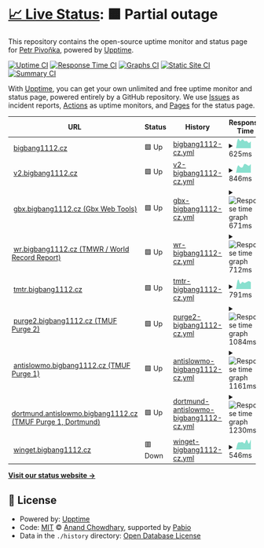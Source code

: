 # [📈 Live Status](https://status.bigbang1112.cz): <!--live status--> **🟧 Partial outage**

This repository contains the open-source uptime monitor and status page for [Petr Pivoňka](bigbang1112.cz), powered by [Upptime](https://github.com/upptime/upptime).

[![Uptime CI](https://github.com/bigbang1112/bigbang1112cz-uptime/workflows/Uptime%20CI/badge.svg)](https://github.com/bigbang1112/bigbang1112cz-uptime/actions?query=workflow%3A%22Uptime+CI%22)
[![Response Time CI](https://github.com/bigbang1112/bigbang1112cz-uptime/workflows/Response%20Time%20CI/badge.svg)](https://github.com/bigbang1112/bigbang1112cz-uptime/actions?query=workflow%3A%22Response+Time+CI%22)
[![Graphs CI](https://github.com/bigbang1112/bigbang1112cz-uptime/workflows/Graphs%20CI/badge.svg)](https://github.com/bigbang1112/bigbang1112cz-uptime/actions?query=workflow%3A%22Graphs+CI%22)
[![Static Site CI](https://github.com/bigbang1112/bigbang1112cz-uptime/workflows/Static%20Site%20CI/badge.svg)](https://github.com/bigbang1112/bigbang1112cz-uptime/actions?query=workflow%3A%22Static+Site+CI%22)
[![Summary CI](https://github.com/bigbang1112/bigbang1112cz-uptime/workflows/Summary%20CI/badge.svg)](https://github.com/bigbang1112/bigbang1112cz-uptime/actions?query=workflow%3A%22Summary+CI%22)

With [Upptime](https://upptime.js.org), you can get your own unlimited and free uptime monitor and status page, powered entirely by a GitHub repository. We use [Issues](https://github.com/bigbang1112/bigbang1112cz-uptime/issues) as incident reports, [Actions](https://github.com/bigbang1112/bigbang1112cz-uptime/actions) as uptime monitors, and [Pages](https://status.bigbang1112.cz) for the status page.

<!--start: status pages-->
<!-- This summary is generated by Upptime (https://github.com/upptime/upptime) -->
<!-- Do not edit this manually, your changes will be overwritten -->
<!-- prettier-ignore -->
| URL | Status | History | Response Time | Uptime |
| --- | ------ | ------- | ------------- | ------ |
| <img alt="" src="https://icons.duckduckgo.com/ip3/bigbang1112.cz.ico" height="13"> [bigbang1112.cz](https://bigbang1112.cz) | 🟩 Up | [bigbang1112-cz.yml](https://github.com/BigBang1112/bigbang1112cz-uptime/commits/HEAD/history/bigbang1112-cz.yml) | <details><summary><img alt="Response time graph" src="./graphs/bigbang1112-cz/response-time-week.png" height="20"> 625ms</summary><br><a href="https://status.bigbang1112.cz/history/bigbang1112-cz"><img alt="Response time 867" src="https://img.shields.io/endpoint?url=https%3A%2F%2Fraw.githubusercontent.com%2FBigBang1112%2Fbigbang1112cz-uptime%2FHEAD%2Fapi%2Fbigbang1112-cz%2Fresponse-time.json"></a><br><a href="https://status.bigbang1112.cz/history/bigbang1112-cz"><img alt="24-hour response time 562" src="https://img.shields.io/endpoint?url=https%3A%2F%2Fraw.githubusercontent.com%2FBigBang1112%2Fbigbang1112cz-uptime%2FHEAD%2Fapi%2Fbigbang1112-cz%2Fresponse-time-day.json"></a><br><a href="https://status.bigbang1112.cz/history/bigbang1112-cz"><img alt="7-day response time 625" src="https://img.shields.io/endpoint?url=https%3A%2F%2Fraw.githubusercontent.com%2FBigBang1112%2Fbigbang1112cz-uptime%2FHEAD%2Fapi%2Fbigbang1112-cz%2Fresponse-time-week.json"></a><br><a href="https://status.bigbang1112.cz/history/bigbang1112-cz"><img alt="30-day response time 889" src="https://img.shields.io/endpoint?url=https%3A%2F%2Fraw.githubusercontent.com%2FBigBang1112%2Fbigbang1112cz-uptime%2FHEAD%2Fapi%2Fbigbang1112-cz%2Fresponse-time-month.json"></a><br><a href="https://status.bigbang1112.cz/history/bigbang1112-cz"><img alt="1-year response time 867" src="https://img.shields.io/endpoint?url=https%3A%2F%2Fraw.githubusercontent.com%2FBigBang1112%2Fbigbang1112cz-uptime%2FHEAD%2Fapi%2Fbigbang1112-cz%2Fresponse-time-year.json"></a></details> | <details><summary><a href="https://status.bigbang1112.cz/history/bigbang1112-cz">100.00%</a></summary><a href="https://status.bigbang1112.cz/history/bigbang1112-cz"><img alt="All-time uptime 98.65%" src="https://img.shields.io/endpoint?url=https%3A%2F%2Fraw.githubusercontent.com%2FBigBang1112%2Fbigbang1112cz-uptime%2FHEAD%2Fapi%2Fbigbang1112-cz%2Fuptime.json"></a><br><a href="https://status.bigbang1112.cz/history/bigbang1112-cz"><img alt="24-hour uptime 100.00%" src="https://img.shields.io/endpoint?url=https%3A%2F%2Fraw.githubusercontent.com%2FBigBang1112%2Fbigbang1112cz-uptime%2FHEAD%2Fapi%2Fbigbang1112-cz%2Fuptime-day.json"></a><br><a href="https://status.bigbang1112.cz/history/bigbang1112-cz"><img alt="7-day uptime 100.00%" src="https://img.shields.io/endpoint?url=https%3A%2F%2Fraw.githubusercontent.com%2FBigBang1112%2Fbigbang1112cz-uptime%2FHEAD%2Fapi%2Fbigbang1112-cz%2Fuptime-week.json"></a><br><a href="https://status.bigbang1112.cz/history/bigbang1112-cz"><img alt="30-day uptime 98.21%" src="https://img.shields.io/endpoint?url=https%3A%2F%2Fraw.githubusercontent.com%2FBigBang1112%2Fbigbang1112cz-uptime%2FHEAD%2Fapi%2Fbigbang1112-cz%2Fuptime-month.json"></a><br><a href="https://status.bigbang1112.cz/history/bigbang1112-cz"><img alt="1-year uptime 98.65%" src="https://img.shields.io/endpoint?url=https%3A%2F%2Fraw.githubusercontent.com%2FBigBang1112%2Fbigbang1112cz-uptime%2FHEAD%2Fapi%2Fbigbang1112-cz%2Fuptime-year.json"></a></details>
| <img alt="" src="https://icons.duckduckgo.com/ip3/v2.bigbang1112.cz.ico" height="13"> [v2.bigbang1112.cz](https://v2.bigbang1112.cz) | 🟩 Up | [v2-bigbang1112-cz.yml](https://github.com/BigBang1112/bigbang1112cz-uptime/commits/HEAD/history/v2-bigbang1112-cz.yml) | <details><summary><img alt="Response time graph" src="./graphs/v2-bigbang1112-cz/response-time-week.png" height="20"> 846ms</summary><br><a href="https://status.bigbang1112.cz/history/v2-bigbang1112-cz"><img alt="Response time 986" src="https://img.shields.io/endpoint?url=https%3A%2F%2Fraw.githubusercontent.com%2FBigBang1112%2Fbigbang1112cz-uptime%2FHEAD%2Fapi%2Fv2-bigbang1112-cz%2Fresponse-time.json"></a><br><a href="https://status.bigbang1112.cz/history/v2-bigbang1112-cz"><img alt="24-hour response time 733" src="https://img.shields.io/endpoint?url=https%3A%2F%2Fraw.githubusercontent.com%2FBigBang1112%2Fbigbang1112cz-uptime%2FHEAD%2Fapi%2Fv2-bigbang1112-cz%2Fresponse-time-day.json"></a><br><a href="https://status.bigbang1112.cz/history/v2-bigbang1112-cz"><img alt="7-day response time 846" src="https://img.shields.io/endpoint?url=https%3A%2F%2Fraw.githubusercontent.com%2FBigBang1112%2Fbigbang1112cz-uptime%2FHEAD%2Fapi%2Fv2-bigbang1112-cz%2Fresponse-time-week.json"></a><br><a href="https://status.bigbang1112.cz/history/v2-bigbang1112-cz"><img alt="30-day response time 990" src="https://img.shields.io/endpoint?url=https%3A%2F%2Fraw.githubusercontent.com%2FBigBang1112%2Fbigbang1112cz-uptime%2FHEAD%2Fapi%2Fv2-bigbang1112-cz%2Fresponse-time-month.json"></a><br><a href="https://status.bigbang1112.cz/history/v2-bigbang1112-cz"><img alt="1-year response time 986" src="https://img.shields.io/endpoint?url=https%3A%2F%2Fraw.githubusercontent.com%2FBigBang1112%2Fbigbang1112cz-uptime%2FHEAD%2Fapi%2Fv2-bigbang1112-cz%2Fresponse-time-year.json"></a></details> | <details><summary><a href="https://status.bigbang1112.cz/history/v2-bigbang1112-cz">100.00%</a></summary><a href="https://status.bigbang1112.cz/history/v2-bigbang1112-cz"><img alt="All-time uptime 99.92%" src="https://img.shields.io/endpoint?url=https%3A%2F%2Fraw.githubusercontent.com%2FBigBang1112%2Fbigbang1112cz-uptime%2FHEAD%2Fapi%2Fv2-bigbang1112-cz%2Fuptime.json"></a><br><a href="https://status.bigbang1112.cz/history/v2-bigbang1112-cz"><img alt="24-hour uptime 100.00%" src="https://img.shields.io/endpoint?url=https%3A%2F%2Fraw.githubusercontent.com%2FBigBang1112%2Fbigbang1112cz-uptime%2FHEAD%2Fapi%2Fv2-bigbang1112-cz%2Fuptime-day.json"></a><br><a href="https://status.bigbang1112.cz/history/v2-bigbang1112-cz"><img alt="7-day uptime 100.00%" src="https://img.shields.io/endpoint?url=https%3A%2F%2Fraw.githubusercontent.com%2FBigBang1112%2Fbigbang1112cz-uptime%2FHEAD%2Fapi%2Fv2-bigbang1112-cz%2Fuptime-week.json"></a><br><a href="https://status.bigbang1112.cz/history/v2-bigbang1112-cz"><img alt="30-day uptime 99.90%" src="https://img.shields.io/endpoint?url=https%3A%2F%2Fraw.githubusercontent.com%2FBigBang1112%2Fbigbang1112cz-uptime%2FHEAD%2Fapi%2Fv2-bigbang1112-cz%2Fuptime-month.json"></a><br><a href="https://status.bigbang1112.cz/history/v2-bigbang1112-cz"><img alt="1-year uptime 99.92%" src="https://img.shields.io/endpoint?url=https%3A%2F%2Fraw.githubusercontent.com%2FBigBang1112%2Fbigbang1112cz-uptime%2FHEAD%2Fapi%2Fv2-bigbang1112-cz%2Fuptime-year.json"></a></details>
| <img alt="" src="https://icons.duckduckgo.com/ip3/gbx.bigbang1112.cz.ico" height="13"> [gbx.bigbang1112.cz (Gbx Web Tools)](https://gbx.bigbang1112.cz) | 🟩 Up | [gbx-bigbang1112-cz.yml](https://github.com/BigBang1112/bigbang1112cz-uptime/commits/HEAD/history/gbx-bigbang1112-cz.yml) | <details><summary><img alt="Response time graph" src="./graphs/gbx-bigbang1112-cz/response-time-week.png" height="20"> 671ms</summary><br><a href="https://status.bigbang1112.cz/history/gbx-bigbang1112-cz"><img alt="Response time 947" src="https://img.shields.io/endpoint?url=https%3A%2F%2Fraw.githubusercontent.com%2FBigBang1112%2Fbigbang1112cz-uptime%2FHEAD%2Fapi%2Fgbx-bigbang1112-cz%2Fresponse-time.json"></a><br><a href="https://status.bigbang1112.cz/history/gbx-bigbang1112-cz"><img alt="24-hour response time 474" src="https://img.shields.io/endpoint?url=https%3A%2F%2Fraw.githubusercontent.com%2FBigBang1112%2Fbigbang1112cz-uptime%2FHEAD%2Fapi%2Fgbx-bigbang1112-cz%2Fresponse-time-day.json"></a><br><a href="https://status.bigbang1112.cz/history/gbx-bigbang1112-cz"><img alt="7-day response time 671" src="https://img.shields.io/endpoint?url=https%3A%2F%2Fraw.githubusercontent.com%2FBigBang1112%2Fbigbang1112cz-uptime%2FHEAD%2Fapi%2Fgbx-bigbang1112-cz%2Fresponse-time-week.json"></a><br><a href="https://status.bigbang1112.cz/history/gbx-bigbang1112-cz"><img alt="30-day response time 931" src="https://img.shields.io/endpoint?url=https%3A%2F%2Fraw.githubusercontent.com%2FBigBang1112%2Fbigbang1112cz-uptime%2FHEAD%2Fapi%2Fgbx-bigbang1112-cz%2Fresponse-time-month.json"></a><br><a href="https://status.bigbang1112.cz/history/gbx-bigbang1112-cz"><img alt="1-year response time 947" src="https://img.shields.io/endpoint?url=https%3A%2F%2Fraw.githubusercontent.com%2FBigBang1112%2Fbigbang1112cz-uptime%2FHEAD%2Fapi%2Fgbx-bigbang1112-cz%2Fresponse-time-year.json"></a></details> | <details><summary><a href="https://status.bigbang1112.cz/history/gbx-bigbang1112-cz">100.00%</a></summary><a href="https://status.bigbang1112.cz/history/gbx-bigbang1112-cz"><img alt="All-time uptime 99.18%" src="https://img.shields.io/endpoint?url=https%3A%2F%2Fraw.githubusercontent.com%2FBigBang1112%2Fbigbang1112cz-uptime%2FHEAD%2Fapi%2Fgbx-bigbang1112-cz%2Fuptime.json"></a><br><a href="https://status.bigbang1112.cz/history/gbx-bigbang1112-cz"><img alt="24-hour uptime 100.00%" src="https://img.shields.io/endpoint?url=https%3A%2F%2Fraw.githubusercontent.com%2FBigBang1112%2Fbigbang1112cz-uptime%2FHEAD%2Fapi%2Fgbx-bigbang1112-cz%2Fuptime-day.json"></a><br><a href="https://status.bigbang1112.cz/history/gbx-bigbang1112-cz"><img alt="7-day uptime 100.00%" src="https://img.shields.io/endpoint?url=https%3A%2F%2Fraw.githubusercontent.com%2FBigBang1112%2Fbigbang1112cz-uptime%2FHEAD%2Fapi%2Fgbx-bigbang1112-cz%2Fuptime-week.json"></a><br><a href="https://status.bigbang1112.cz/history/gbx-bigbang1112-cz"><img alt="30-day uptime 98.92%" src="https://img.shields.io/endpoint?url=https%3A%2F%2Fraw.githubusercontent.com%2FBigBang1112%2Fbigbang1112cz-uptime%2FHEAD%2Fapi%2Fgbx-bigbang1112-cz%2Fuptime-month.json"></a><br><a href="https://status.bigbang1112.cz/history/gbx-bigbang1112-cz"><img alt="1-year uptime 99.18%" src="https://img.shields.io/endpoint?url=https%3A%2F%2Fraw.githubusercontent.com%2FBigBang1112%2Fbigbang1112cz-uptime%2FHEAD%2Fapi%2Fgbx-bigbang1112-cz%2Fuptime-year.json"></a></details>
| <img alt="" src="https://icons.duckduckgo.com/ip3/wr.bigbang1112.cz.ico" height="13"> [wr.bigbang1112.cz (TMWR / World Record Report)](https://wr.bigbang1112.cz) | 🟩 Up | [wr-bigbang1112-cz.yml](https://github.com/BigBang1112/bigbang1112cz-uptime/commits/HEAD/history/wr-bigbang1112-cz.yml) | <details><summary><img alt="Response time graph" src="./graphs/wr-bigbang1112-cz/response-time-week.png" height="20"> 712ms</summary><br><a href="https://status.bigbang1112.cz/history/wr-bigbang1112-cz"><img alt="Response time 1304" src="https://img.shields.io/endpoint?url=https%3A%2F%2Fraw.githubusercontent.com%2FBigBang1112%2Fbigbang1112cz-uptime%2FHEAD%2Fapi%2Fwr-bigbang1112-cz%2Fresponse-time.json"></a><br><a href="https://status.bigbang1112.cz/history/wr-bigbang1112-cz"><img alt="24-hour response time 649" src="https://img.shields.io/endpoint?url=https%3A%2F%2Fraw.githubusercontent.com%2FBigBang1112%2Fbigbang1112cz-uptime%2FHEAD%2Fapi%2Fwr-bigbang1112-cz%2Fresponse-time-day.json"></a><br><a href="https://status.bigbang1112.cz/history/wr-bigbang1112-cz"><img alt="7-day response time 712" src="https://img.shields.io/endpoint?url=https%3A%2F%2Fraw.githubusercontent.com%2FBigBang1112%2Fbigbang1112cz-uptime%2FHEAD%2Fapi%2Fwr-bigbang1112-cz%2Fresponse-time-week.json"></a><br><a href="https://status.bigbang1112.cz/history/wr-bigbang1112-cz"><img alt="30-day response time 1453" src="https://img.shields.io/endpoint?url=https%3A%2F%2Fraw.githubusercontent.com%2FBigBang1112%2Fbigbang1112cz-uptime%2FHEAD%2Fapi%2Fwr-bigbang1112-cz%2Fresponse-time-month.json"></a><br><a href="https://status.bigbang1112.cz/history/wr-bigbang1112-cz"><img alt="1-year response time 1304" src="https://img.shields.io/endpoint?url=https%3A%2F%2Fraw.githubusercontent.com%2FBigBang1112%2Fbigbang1112cz-uptime%2FHEAD%2Fapi%2Fwr-bigbang1112-cz%2Fresponse-time-year.json"></a></details> | <details><summary><a href="https://status.bigbang1112.cz/history/wr-bigbang1112-cz">100.00%</a></summary><a href="https://status.bigbang1112.cz/history/wr-bigbang1112-cz"><img alt="All-time uptime 99.73%" src="https://img.shields.io/endpoint?url=https%3A%2F%2Fraw.githubusercontent.com%2FBigBang1112%2Fbigbang1112cz-uptime%2FHEAD%2Fapi%2Fwr-bigbang1112-cz%2Fuptime.json"></a><br><a href="https://status.bigbang1112.cz/history/wr-bigbang1112-cz"><img alt="24-hour uptime 100.00%" src="https://img.shields.io/endpoint?url=https%3A%2F%2Fraw.githubusercontent.com%2FBigBang1112%2Fbigbang1112cz-uptime%2FHEAD%2Fapi%2Fwr-bigbang1112-cz%2Fuptime-day.json"></a><br><a href="https://status.bigbang1112.cz/history/wr-bigbang1112-cz"><img alt="7-day uptime 100.00%" src="https://img.shields.io/endpoint?url=https%3A%2F%2Fraw.githubusercontent.com%2FBigBang1112%2Fbigbang1112cz-uptime%2FHEAD%2Fapi%2Fwr-bigbang1112-cz%2Fuptime-week.json"></a><br><a href="https://status.bigbang1112.cz/history/wr-bigbang1112-cz"><img alt="30-day uptime 99.64%" src="https://img.shields.io/endpoint?url=https%3A%2F%2Fraw.githubusercontent.com%2FBigBang1112%2Fbigbang1112cz-uptime%2FHEAD%2Fapi%2Fwr-bigbang1112-cz%2Fuptime-month.json"></a><br><a href="https://status.bigbang1112.cz/history/wr-bigbang1112-cz"><img alt="1-year uptime 99.73%" src="https://img.shields.io/endpoint?url=https%3A%2F%2Fraw.githubusercontent.com%2FBigBang1112%2Fbigbang1112cz-uptime%2FHEAD%2Fapi%2Fwr-bigbang1112-cz%2Fuptime-year.json"></a></details>
| <img alt="" src="https://icons.duckduckgo.com/ip3/tmtr.bigbang1112.cz.ico" height="13"> [tmtr.bigbang1112.cz](https://tmtr.bigbang1112.cz) | 🟩 Up | [tmtr-bigbang1112-cz.yml](https://github.com/BigBang1112/bigbang1112cz-uptime/commits/HEAD/history/tmtr-bigbang1112-cz.yml) | <details><summary><img alt="Response time graph" src="./graphs/tmtr-bigbang1112-cz/response-time-week.png" height="20"> 791ms</summary><br><a href="https://status.bigbang1112.cz/history/tmtr-bigbang1112-cz"><img alt="Response time 915" src="https://img.shields.io/endpoint?url=https%3A%2F%2Fraw.githubusercontent.com%2FBigBang1112%2Fbigbang1112cz-uptime%2FHEAD%2Fapi%2Ftmtr-bigbang1112-cz%2Fresponse-time.json"></a><br><a href="https://status.bigbang1112.cz/history/tmtr-bigbang1112-cz"><img alt="24-hour response time 720" src="https://img.shields.io/endpoint?url=https%3A%2F%2Fraw.githubusercontent.com%2FBigBang1112%2Fbigbang1112cz-uptime%2FHEAD%2Fapi%2Ftmtr-bigbang1112-cz%2Fresponse-time-day.json"></a><br><a href="https://status.bigbang1112.cz/history/tmtr-bigbang1112-cz"><img alt="7-day response time 791" src="https://img.shields.io/endpoint?url=https%3A%2F%2Fraw.githubusercontent.com%2FBigBang1112%2Fbigbang1112cz-uptime%2FHEAD%2Fapi%2Ftmtr-bigbang1112-cz%2Fresponse-time-week.json"></a><br><a href="https://status.bigbang1112.cz/history/tmtr-bigbang1112-cz"><img alt="30-day response time 891" src="https://img.shields.io/endpoint?url=https%3A%2F%2Fraw.githubusercontent.com%2FBigBang1112%2Fbigbang1112cz-uptime%2FHEAD%2Fapi%2Ftmtr-bigbang1112-cz%2Fresponse-time-month.json"></a><br><a href="https://status.bigbang1112.cz/history/tmtr-bigbang1112-cz"><img alt="1-year response time 915" src="https://img.shields.io/endpoint?url=https%3A%2F%2Fraw.githubusercontent.com%2FBigBang1112%2Fbigbang1112cz-uptime%2FHEAD%2Fapi%2Ftmtr-bigbang1112-cz%2Fresponse-time-year.json"></a></details> | <details><summary><a href="https://status.bigbang1112.cz/history/tmtr-bigbang1112-cz">100.00%</a></summary><a href="https://status.bigbang1112.cz/history/tmtr-bigbang1112-cz"><img alt="All-time uptime 99.97%" src="https://img.shields.io/endpoint?url=https%3A%2F%2Fraw.githubusercontent.com%2FBigBang1112%2Fbigbang1112cz-uptime%2FHEAD%2Fapi%2Ftmtr-bigbang1112-cz%2Fuptime.json"></a><br><a href="https://status.bigbang1112.cz/history/tmtr-bigbang1112-cz"><img alt="24-hour uptime 100.00%" src="https://img.shields.io/endpoint?url=https%3A%2F%2Fraw.githubusercontent.com%2FBigBang1112%2Fbigbang1112cz-uptime%2FHEAD%2Fapi%2Ftmtr-bigbang1112-cz%2Fuptime-day.json"></a><br><a href="https://status.bigbang1112.cz/history/tmtr-bigbang1112-cz"><img alt="7-day uptime 100.00%" src="https://img.shields.io/endpoint?url=https%3A%2F%2Fraw.githubusercontent.com%2FBigBang1112%2Fbigbang1112cz-uptime%2FHEAD%2Fapi%2Ftmtr-bigbang1112-cz%2Fuptime-week.json"></a><br><a href="https://status.bigbang1112.cz/history/tmtr-bigbang1112-cz"><img alt="30-day uptime 99.96%" src="https://img.shields.io/endpoint?url=https%3A%2F%2Fraw.githubusercontent.com%2FBigBang1112%2Fbigbang1112cz-uptime%2FHEAD%2Fapi%2Ftmtr-bigbang1112-cz%2Fuptime-month.json"></a><br><a href="https://status.bigbang1112.cz/history/tmtr-bigbang1112-cz"><img alt="1-year uptime 99.97%" src="https://img.shields.io/endpoint?url=https%3A%2F%2Fraw.githubusercontent.com%2FBigBang1112%2Fbigbang1112cz-uptime%2FHEAD%2Fapi%2Ftmtr-bigbang1112-cz%2Fuptime-year.json"></a></details>
| <img alt="" src="https://icons.duckduckgo.com/ip3/purge2.bigbang1112.cz.ico" height="13"> [purge2.bigbang1112.cz (TMUF Purge 2)](https://purge2.bigbang1112.cz) | 🟩 Up | [purge2-bigbang1112-cz.yml](https://github.com/BigBang1112/bigbang1112cz-uptime/commits/HEAD/history/purge2-bigbang1112-cz.yml) | <details><summary><img alt="Response time graph" src="./graphs/purge2-bigbang1112-cz/response-time-week.png" height="20"> 1084ms</summary><br><a href="https://status.bigbang1112.cz/history/purge2-bigbang1112-cz"><img alt="Response time 1301" src="https://img.shields.io/endpoint?url=https%3A%2F%2Fraw.githubusercontent.com%2FBigBang1112%2Fbigbang1112cz-uptime%2FHEAD%2Fapi%2Fpurge2-bigbang1112-cz%2Fresponse-time.json"></a><br><a href="https://status.bigbang1112.cz/history/purge2-bigbang1112-cz"><img alt="24-hour response time 935" src="https://img.shields.io/endpoint?url=https%3A%2F%2Fraw.githubusercontent.com%2FBigBang1112%2Fbigbang1112cz-uptime%2FHEAD%2Fapi%2Fpurge2-bigbang1112-cz%2Fresponse-time-day.json"></a><br><a href="https://status.bigbang1112.cz/history/purge2-bigbang1112-cz"><img alt="7-day response time 1084" src="https://img.shields.io/endpoint?url=https%3A%2F%2Fraw.githubusercontent.com%2FBigBang1112%2Fbigbang1112cz-uptime%2FHEAD%2Fapi%2Fpurge2-bigbang1112-cz%2Fresponse-time-week.json"></a><br><a href="https://status.bigbang1112.cz/history/purge2-bigbang1112-cz"><img alt="30-day response time 1278" src="https://img.shields.io/endpoint?url=https%3A%2F%2Fraw.githubusercontent.com%2FBigBang1112%2Fbigbang1112cz-uptime%2FHEAD%2Fapi%2Fpurge2-bigbang1112-cz%2Fresponse-time-month.json"></a><br><a href="https://status.bigbang1112.cz/history/purge2-bigbang1112-cz"><img alt="1-year response time 1301" src="https://img.shields.io/endpoint?url=https%3A%2F%2Fraw.githubusercontent.com%2FBigBang1112%2Fbigbang1112cz-uptime%2FHEAD%2Fapi%2Fpurge2-bigbang1112-cz%2Fresponse-time-year.json"></a></details> | <details><summary><a href="https://status.bigbang1112.cz/history/purge2-bigbang1112-cz">100.00%</a></summary><a href="https://status.bigbang1112.cz/history/purge2-bigbang1112-cz"><img alt="All-time uptime 99.97%" src="https://img.shields.io/endpoint?url=https%3A%2F%2Fraw.githubusercontent.com%2FBigBang1112%2Fbigbang1112cz-uptime%2FHEAD%2Fapi%2Fpurge2-bigbang1112-cz%2Fuptime.json"></a><br><a href="https://status.bigbang1112.cz/history/purge2-bigbang1112-cz"><img alt="24-hour uptime 100.00%" src="https://img.shields.io/endpoint?url=https%3A%2F%2Fraw.githubusercontent.com%2FBigBang1112%2Fbigbang1112cz-uptime%2FHEAD%2Fapi%2Fpurge2-bigbang1112-cz%2Fuptime-day.json"></a><br><a href="https://status.bigbang1112.cz/history/purge2-bigbang1112-cz"><img alt="7-day uptime 100.00%" src="https://img.shields.io/endpoint?url=https%3A%2F%2Fraw.githubusercontent.com%2FBigBang1112%2Fbigbang1112cz-uptime%2FHEAD%2Fapi%2Fpurge2-bigbang1112-cz%2Fuptime-week.json"></a><br><a href="https://status.bigbang1112.cz/history/purge2-bigbang1112-cz"><img alt="30-day uptime 99.96%" src="https://img.shields.io/endpoint?url=https%3A%2F%2Fraw.githubusercontent.com%2FBigBang1112%2Fbigbang1112cz-uptime%2FHEAD%2Fapi%2Fpurge2-bigbang1112-cz%2Fuptime-month.json"></a><br><a href="https://status.bigbang1112.cz/history/purge2-bigbang1112-cz"><img alt="1-year uptime 99.97%" src="https://img.shields.io/endpoint?url=https%3A%2F%2Fraw.githubusercontent.com%2FBigBang1112%2Fbigbang1112cz-uptime%2FHEAD%2Fapi%2Fpurge2-bigbang1112-cz%2Fuptime-year.json"></a></details>
| <img alt="" src="https://icons.duckduckgo.com/ip3/antislowmo.bigbang1112.cz.ico" height="13"> [antislowmo.bigbang1112.cz (TMUF Purge 1)](https://antislowmo.bigbang1112.cz) | 🟩 Up | [antislowmo-bigbang1112-cz.yml](https://github.com/BigBang1112/bigbang1112cz-uptime/commits/HEAD/history/antislowmo-bigbang1112-cz.yml) | <details><summary><img alt="Response time graph" src="./graphs/antislowmo-bigbang1112-cz/response-time-week.png" height="20"> 1161ms</summary><br><a href="https://status.bigbang1112.cz/history/antislowmo-bigbang1112-cz"><img alt="Response time 1593" src="https://img.shields.io/endpoint?url=https%3A%2F%2Fraw.githubusercontent.com%2FBigBang1112%2Fbigbang1112cz-uptime%2FHEAD%2Fapi%2Fantislowmo-bigbang1112-cz%2Fresponse-time.json"></a><br><a href="https://status.bigbang1112.cz/history/antislowmo-bigbang1112-cz"><img alt="24-hour response time 1022" src="https://img.shields.io/endpoint?url=https%3A%2F%2Fraw.githubusercontent.com%2FBigBang1112%2Fbigbang1112cz-uptime%2FHEAD%2Fapi%2Fantislowmo-bigbang1112-cz%2Fresponse-time-day.json"></a><br><a href="https://status.bigbang1112.cz/history/antislowmo-bigbang1112-cz"><img alt="7-day response time 1161" src="https://img.shields.io/endpoint?url=https%3A%2F%2Fraw.githubusercontent.com%2FBigBang1112%2Fbigbang1112cz-uptime%2FHEAD%2Fapi%2Fantislowmo-bigbang1112-cz%2Fresponse-time-week.json"></a><br><a href="https://status.bigbang1112.cz/history/antislowmo-bigbang1112-cz"><img alt="30-day response time 1651" src="https://img.shields.io/endpoint?url=https%3A%2F%2Fraw.githubusercontent.com%2FBigBang1112%2Fbigbang1112cz-uptime%2FHEAD%2Fapi%2Fantislowmo-bigbang1112-cz%2Fresponse-time-month.json"></a><br><a href="https://status.bigbang1112.cz/history/antislowmo-bigbang1112-cz"><img alt="1-year response time 1593" src="https://img.shields.io/endpoint?url=https%3A%2F%2Fraw.githubusercontent.com%2FBigBang1112%2Fbigbang1112cz-uptime%2FHEAD%2Fapi%2Fantislowmo-bigbang1112-cz%2Fresponse-time-year.json"></a></details> | <details><summary><a href="https://status.bigbang1112.cz/history/antislowmo-bigbang1112-cz">100.00%</a></summary><a href="https://status.bigbang1112.cz/history/antislowmo-bigbang1112-cz"><img alt="All-time uptime 99.89%" src="https://img.shields.io/endpoint?url=https%3A%2F%2Fraw.githubusercontent.com%2FBigBang1112%2Fbigbang1112cz-uptime%2FHEAD%2Fapi%2Fantislowmo-bigbang1112-cz%2Fuptime.json"></a><br><a href="https://status.bigbang1112.cz/history/antislowmo-bigbang1112-cz"><img alt="24-hour uptime 100.00%" src="https://img.shields.io/endpoint?url=https%3A%2F%2Fraw.githubusercontent.com%2FBigBang1112%2Fbigbang1112cz-uptime%2FHEAD%2Fapi%2Fantislowmo-bigbang1112-cz%2Fuptime-day.json"></a><br><a href="https://status.bigbang1112.cz/history/antislowmo-bigbang1112-cz"><img alt="7-day uptime 100.00%" src="https://img.shields.io/endpoint?url=https%3A%2F%2Fraw.githubusercontent.com%2FBigBang1112%2Fbigbang1112cz-uptime%2FHEAD%2Fapi%2Fantislowmo-bigbang1112-cz%2Fuptime-week.json"></a><br><a href="https://status.bigbang1112.cz/history/antislowmo-bigbang1112-cz"><img alt="30-day uptime 99.85%" src="https://img.shields.io/endpoint?url=https%3A%2F%2Fraw.githubusercontent.com%2FBigBang1112%2Fbigbang1112cz-uptime%2FHEAD%2Fapi%2Fantislowmo-bigbang1112-cz%2Fuptime-month.json"></a><br><a href="https://status.bigbang1112.cz/history/antislowmo-bigbang1112-cz"><img alt="1-year uptime 99.89%" src="https://img.shields.io/endpoint?url=https%3A%2F%2Fraw.githubusercontent.com%2FBigBang1112%2Fbigbang1112cz-uptime%2FHEAD%2Fapi%2Fantislowmo-bigbang1112-cz%2Fuptime-year.json"></a></details>
| <img alt="" src="https://icons.duckduckgo.com/ip3/dortmund.antislowmo.bigbang1112.cz.ico" height="13"> [dortmund.antislowmo.bigbang1112.cz (TMUF Purge 1, Dortmund)](https://dortmund.antislowmo.bigbang1112.cz) | 🟩 Up | [dortmund-antislowmo-bigbang1112-cz.yml](https://github.com/BigBang1112/bigbang1112cz-uptime/commits/HEAD/history/dortmund-antislowmo-bigbang1112-cz.yml) | <details><summary><img alt="Response time graph" src="./graphs/dortmund-antislowmo-bigbang1112-cz/response-time-week.png" height="20"> 1230ms</summary><br><a href="https://status.bigbang1112.cz/history/dortmund-antislowmo-bigbang1112-cz"><img alt="Response time 1293" src="https://img.shields.io/endpoint?url=https%3A%2F%2Fraw.githubusercontent.com%2FBigBang1112%2Fbigbang1112cz-uptime%2FHEAD%2Fapi%2Fdortmund-antislowmo-bigbang1112-cz%2Fresponse-time.json"></a><br><a href="https://status.bigbang1112.cz/history/dortmund-antislowmo-bigbang1112-cz"><img alt="24-hour response time 1585" src="https://img.shields.io/endpoint?url=https%3A%2F%2Fraw.githubusercontent.com%2FBigBang1112%2Fbigbang1112cz-uptime%2FHEAD%2Fapi%2Fdortmund-antislowmo-bigbang1112-cz%2Fresponse-time-day.json"></a><br><a href="https://status.bigbang1112.cz/history/dortmund-antislowmo-bigbang1112-cz"><img alt="7-day response time 1230" src="https://img.shields.io/endpoint?url=https%3A%2F%2Fraw.githubusercontent.com%2FBigBang1112%2Fbigbang1112cz-uptime%2FHEAD%2Fapi%2Fdortmund-antislowmo-bigbang1112-cz%2Fresponse-time-week.json"></a><br><a href="https://status.bigbang1112.cz/history/dortmund-antislowmo-bigbang1112-cz"><img alt="30-day response time 1289" src="https://img.shields.io/endpoint?url=https%3A%2F%2Fraw.githubusercontent.com%2FBigBang1112%2Fbigbang1112cz-uptime%2FHEAD%2Fapi%2Fdortmund-antislowmo-bigbang1112-cz%2Fresponse-time-month.json"></a><br><a href="https://status.bigbang1112.cz/history/dortmund-antislowmo-bigbang1112-cz"><img alt="1-year response time 1293" src="https://img.shields.io/endpoint?url=https%3A%2F%2Fraw.githubusercontent.com%2FBigBang1112%2Fbigbang1112cz-uptime%2FHEAD%2Fapi%2Fdortmund-antislowmo-bigbang1112-cz%2Fresponse-time-year.json"></a></details> | <details><summary><a href="https://status.bigbang1112.cz/history/dortmund-antislowmo-bigbang1112-cz">100.00%</a></summary><a href="https://status.bigbang1112.cz/history/dortmund-antislowmo-bigbang1112-cz"><img alt="All-time uptime 99.97%" src="https://img.shields.io/endpoint?url=https%3A%2F%2Fraw.githubusercontent.com%2FBigBang1112%2Fbigbang1112cz-uptime%2FHEAD%2Fapi%2Fdortmund-antislowmo-bigbang1112-cz%2Fuptime.json"></a><br><a href="https://status.bigbang1112.cz/history/dortmund-antislowmo-bigbang1112-cz"><img alt="24-hour uptime 100.00%" src="https://img.shields.io/endpoint?url=https%3A%2F%2Fraw.githubusercontent.com%2FBigBang1112%2Fbigbang1112cz-uptime%2FHEAD%2Fapi%2Fdortmund-antislowmo-bigbang1112-cz%2Fuptime-day.json"></a><br><a href="https://status.bigbang1112.cz/history/dortmund-antislowmo-bigbang1112-cz"><img alt="7-day uptime 100.00%" src="https://img.shields.io/endpoint?url=https%3A%2F%2Fraw.githubusercontent.com%2FBigBang1112%2Fbigbang1112cz-uptime%2FHEAD%2Fapi%2Fdortmund-antislowmo-bigbang1112-cz%2Fuptime-week.json"></a><br><a href="https://status.bigbang1112.cz/history/dortmund-antislowmo-bigbang1112-cz"><img alt="30-day uptime 99.96%" src="https://img.shields.io/endpoint?url=https%3A%2F%2Fraw.githubusercontent.com%2FBigBang1112%2Fbigbang1112cz-uptime%2FHEAD%2Fapi%2Fdortmund-antislowmo-bigbang1112-cz%2Fuptime-month.json"></a><br><a href="https://status.bigbang1112.cz/history/dortmund-antislowmo-bigbang1112-cz"><img alt="1-year uptime 99.97%" src="https://img.shields.io/endpoint?url=https%3A%2F%2Fraw.githubusercontent.com%2FBigBang1112%2Fbigbang1112cz-uptime%2FHEAD%2Fapi%2Fdortmund-antislowmo-bigbang1112-cz%2Fuptime-year.json"></a></details>
| <img alt="" src="https://icons.duckduckgo.com/ip3/winget.bigbang1112.cz.ico" height="13"> [winget.bigbang1112.cz](https://winget.bigbang1112.cz) | 🟥 Down | [winget-bigbang1112-cz.yml](https://github.com/BigBang1112/bigbang1112cz-uptime/commits/HEAD/history/winget-bigbang1112-cz.yml) | <details><summary><img alt="Response time graph" src="./graphs/winget-bigbang1112-cz/response-time-week.png" height="20"> 546ms</summary><br><a href="https://status.bigbang1112.cz/history/winget-bigbang1112-cz"><img alt="Response time 677" src="https://img.shields.io/endpoint?url=https%3A%2F%2Fraw.githubusercontent.com%2FBigBang1112%2Fbigbang1112cz-uptime%2FHEAD%2Fapi%2Fwinget-bigbang1112-cz%2Fresponse-time.json"></a><br><a href="https://status.bigbang1112.cz/history/winget-bigbang1112-cz"><img alt="24-hour response time 608" src="https://img.shields.io/endpoint?url=https%3A%2F%2Fraw.githubusercontent.com%2FBigBang1112%2Fbigbang1112cz-uptime%2FHEAD%2Fapi%2Fwinget-bigbang1112-cz%2Fresponse-time-day.json"></a><br><a href="https://status.bigbang1112.cz/history/winget-bigbang1112-cz"><img alt="7-day response time 546" src="https://img.shields.io/endpoint?url=https%3A%2F%2Fraw.githubusercontent.com%2FBigBang1112%2Fbigbang1112cz-uptime%2FHEAD%2Fapi%2Fwinget-bigbang1112-cz%2Fresponse-time-week.json"></a><br><a href="https://status.bigbang1112.cz/history/winget-bigbang1112-cz"><img alt="30-day response time 652" src="https://img.shields.io/endpoint?url=https%3A%2F%2Fraw.githubusercontent.com%2FBigBang1112%2Fbigbang1112cz-uptime%2FHEAD%2Fapi%2Fwinget-bigbang1112-cz%2Fresponse-time-month.json"></a><br><a href="https://status.bigbang1112.cz/history/winget-bigbang1112-cz"><img alt="1-year response time 677" src="https://img.shields.io/endpoint?url=https%3A%2F%2Fraw.githubusercontent.com%2FBigBang1112%2Fbigbang1112cz-uptime%2FHEAD%2Fapi%2Fwinget-bigbang1112-cz%2Fresponse-time-year.json"></a></details> | <details><summary><a href="https://status.bigbang1112.cz/history/winget-bigbang1112-cz">0.00%</a></summary><a href="https://status.bigbang1112.cz/history/winget-bigbang1112-cz"><img alt="All-time uptime 0.00%" src="https://img.shields.io/endpoint?url=https%3A%2F%2Fraw.githubusercontent.com%2FBigBang1112%2Fbigbang1112cz-uptime%2FHEAD%2Fapi%2Fwinget-bigbang1112-cz%2Fuptime.json"></a><br><a href="https://status.bigbang1112.cz/history/winget-bigbang1112-cz"><img alt="24-hour uptime 0.00%" src="https://img.shields.io/endpoint?url=https%3A%2F%2Fraw.githubusercontent.com%2FBigBang1112%2Fbigbang1112cz-uptime%2FHEAD%2Fapi%2Fwinget-bigbang1112-cz%2Fuptime-day.json"></a><br><a href="https://status.bigbang1112.cz/history/winget-bigbang1112-cz"><img alt="7-day uptime 0.00%" src="https://img.shields.io/endpoint?url=https%3A%2F%2Fraw.githubusercontent.com%2FBigBang1112%2Fbigbang1112cz-uptime%2FHEAD%2Fapi%2Fwinget-bigbang1112-cz%2Fuptime-week.json"></a><br><a href="https://status.bigbang1112.cz/history/winget-bigbang1112-cz"><img alt="30-day uptime 0.00%" src="https://img.shields.io/endpoint?url=https%3A%2F%2Fraw.githubusercontent.com%2FBigBang1112%2Fbigbang1112cz-uptime%2FHEAD%2Fapi%2Fwinget-bigbang1112-cz%2Fuptime-month.json"></a><br><a href="https://status.bigbang1112.cz/history/winget-bigbang1112-cz"><img alt="1-year uptime 0.00%" src="https://img.shields.io/endpoint?url=https%3A%2F%2Fraw.githubusercontent.com%2FBigBang1112%2Fbigbang1112cz-uptime%2FHEAD%2Fapi%2Fwinget-bigbang1112-cz%2Fuptime-year.json"></a></details>

<!--end: status pages-->

[**Visit our status website →**](https://status.bigbang1112.cz)

## 📄 License

- Powered by: [Upptime](https://github.com/upptime/upptime)
- Code: [MIT](./LICENSE) © [Anand Chowdhary](https://anandchowdhary.com), supported by [Pabio](https://pabio.com)
- Data in the `./history` directory: [Open Database License](https://opendatacommons.org/licenses/odbl/1-0/)
